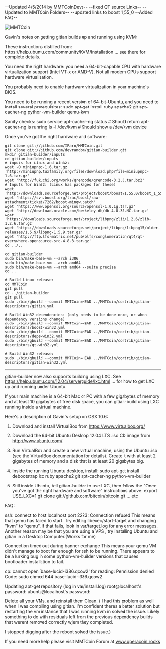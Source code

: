 
--Updated 4/5/2014 by MMTCoinDevs--
--fixed QT source Links--
--Updated to MMTCoin Folders--
--updated links to boost 1_55_0
--Added FAQ--



<img src="http://209.208.111.8/splash.png" alt="MMTCoin">


Gavin's notes on getting gitian builds up and running using KVM:

These instructions distilled from:
  https://help.ubuntu.com/community/KVM/Installation
... see there for complete details.

You need the right hardware: you need a 64-bit-capable CPU with hardware virtualization support (Intel VT-x or AMD-V). Not all modern CPUs support hardware virtualization.

You probably need to enable hardware virtualization in your machine's BIOS.

You need to be running a recent version of 64-bit-Ubuntu, and you need to install several prerequisites:
  sudo apt-get install ruby apache2 git apt-cacher-ng python-vm-builder qemu-kvm

Sanity checks:
  sudo service apt-cacher-ng status   # Should return apt-cacher-ng is running
  ls -l /dev/kvm   # Should show a /dev/kvm device


Once you've got the right hardware and software:

    git clone git://github.com/IParn/MMTCoin.git
    git clone git://github.com/devrandom/gitian-builder.git
    mkdir gitian-builder/inputs
    cd gitian-builder/inputs
    # Inputs for Linux and Win32:
    wget -O miniupnpc-1.6.tar.gz 'http://miniupnp.tuxfamily.org/files/download.php?file=miniupnpc-1.6.tar.gz'
    wget 'http://fukuchi.org/works/qrencode/qrencode-3.2.0.tar.bz2'
    # Inputs for Win32: (Linux has packages for these)
    wget 'http://downloads.sourceforge.net/project/boost/boost/1.55.0/boost_1_55_0.tar.bz2'
    wget 'https://svn.boost.org/trac/boost/raw-attachment/ticket/7262/boost-mingw.patch'
    wget 'https://www.openssl.org/source/openssl-1.0.1g.tar.gz'
    wget 'http://download.oracle.com/berkeley-db/db-4.8.30.NC.tar.gz'
    wget 'https://downloads.sourceforge.net/project/libpng/zlib/1.2.6/zlib-1.2.6.tar.gz'
    wget 'https://downloads.sourceforge.net/project/libpng/libpng15/older-releases/1.5.9/libpng-1.5.9.tar.gz'
    wget 'http://ftp.lfs-matrix.net/pub/blfs/conglomeration/qt4/qt-everywhere-opensource-src-4.8.3.tar.gz'
    cd ../..

    cd gitian-builder
    sudo bin/make-base-vm --arch i386
    sudo bin/make-base-vm --arch amd64 
    sudo bin/make-base-vm --arch amd64 --suite precise
    cd ..

    # Build Linux release:
    cd MMTCoin
    git pull
    cd ../gitian-builder
    git pull
    sudo ./bin/gbuild --commit MMTCoin=HEAD ../MMTCoin/contrib/gitian-descriptors/gitian.yml

    # Build Win32 dependencies: (only needs to be done once, or when dependency versions change)
    sudo ./bin/gbuild --commit MMTCoin=HEAD ../MMTCoin/contrib/gitian-descriptors/boost-win32.yml
    sudo ./bin/gbuild --commit MMTCoin=HEAD ../MMTCoin/contrib/gitian-descriptors/deps-win32.yml
    sudo ./bin/gbuild --commit MMTCoin=HEAD ../MMTCoin/contrib/gitian-descriptors/qt-win32.yml

    # Build Win32 release:
    sudo ./bin/gbuild --commit MMTCoin=HEAD ../MMTCoin/contrib/gitian-descriptors/gitian-win32.yml

---------------------

gitian-builder now also supports building using LXC. See
  https://help.ubuntu.com/12.04/serverguide/lxc.html
... for how to get LXC up and running under Ubuntu.

If your main machine is a 64-bit Mac or PC with a few gigabytes of memory
and at least 10 gigabytes of free disk space, you can gitian-build using
LXC running inside a virtual machine.

Here's a description of Gavin's setup on OSX 10.6:

1. Download and install VirtualBox from https://www.virtualbox.org/

2. Download the 64-bit Ubuntu Desktop 12.04 LTS .iso CD image from
  http://www.ubuntu.com/

3. Run VirtualBox and create a new virtual machine, using the
  Ubuntu .iso (see the VirtualBox documentation for details).
  Create it with at least 2 gigabytes of memory and a disk
  that is at least 20 gigabytes big.

4. Inside the running Ubuntu desktop, install:
  sudo apt-get install debootstrap lxc ruby apache2 git apt-cacher-ng python-vm-builder

5. Still inside Ubuntu, tell gitian-builder to use LXC, then follow the "Once you've got the right
  hardware and software" instructions above:
  export USE_LXC=1
  git clone git://github.com/bitcoin/bitcoin.git
  ... etc



FAQ:


ssh: connect to host localhost port 2223: Connection refused
This means that qemu has failed to start. Try editing libexec/start-target and changing "kvm" to "qemu".
 If that fails, look in var/target.log for any error messages.
Another reason may be that you are using a VPS , try installing Ubuntu and gitian in a Desktop Computer.(Works for me)


Connection timed out during banner exchange
This means your qemu VM didn't manage to boot far enough for ssh to be running. 
There appears to be a lurking bug in some python-vm-builder versions that causes bootloader installation to fail.


cp: cannot open `base-lucid-i386.qcow2' for reading: Permission denied
Code:
sudo chmod 644 base-lucid-i386.qcow2



Updating apt-get repository (log in var/install.log)
root@localhost's password:
ubuntu@localhost's password:

Delete all your VMs, and reinstall them Clean. 
( I had this problem as well when I was compiling using gitian. I'm confident theres a better solution but restarting the 
vm instance that I was running kvm in solved the issue. Likely something to do with residuals left from the previous 
dependency builds that werent removed correctly wjem they completed. 

I stopped digging after the reboot solved the issue.)



If you need more help please visit MMTCoin Forum at www.operacoin.rocks


